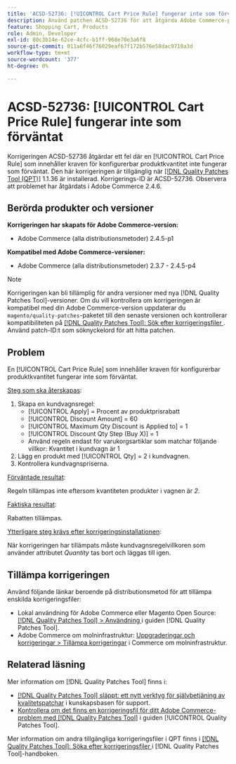```yaml
---
title: 'ACSD-52736: [!UICONTROL Cart Price Rule] fungerar inte som förväntat'
description: Använd patchen ACSD-52736 för att åtgärda Adobe Commerce-problemet där en [!UICONTROL Cart Price Rule] som innehåller kraven för konfigurerbar produktkvantitet inte fungerar som förväntat.
feature: Shopping Cart, Products
role: Admin, Developer
exl-id: 80c3b14e-62ce-4cfc-b1ff-968e70e3a6f8
source-git-commit: 011a6f46f76029eaf67f172b576e58dac9710a3d
workflow-type: tm+mt
source-wordcount: '377'
ht-degree: 0%

---
```


# ACSD-52736: [!UICONTROL Cart Price Rule] fungerar inte som förväntat

Korrigeringen ACSD-52736 åtgärdar ett fel där en [!UICONTROL Cart Price Rule] som innehåller kraven för konfigurerbar produktkvantitet inte fungerar som förväntat. Den här korrigeringen är tillgänglig när [[!DNL Quality Patches Tool (QPT)]](https://experienceleague.adobe.com/en/docs/commerce-operations/tools/quality-patches-tool/quality-patches-tool-to-self-serve-quality-patches) 1.1.36 är installerad. Korrigerings-ID är ACSD-52736. Observera att problemet har åtgärdats i Adobe Commerce 2.4.6.

## Berörda produkter och versioner

**Korrigeringen har skapats för Adobe Commerce-version:**

* Adobe Commerce (alla distributionsmetoder) 2.4.5-p1

**Kompatibel med Adobe Commerce-versioner:**

* Adobe Commerce (alla distributionsmetoder) 2.3.7 - 2.4.5-p4

>[!NOTE]
>
>Korrigeringen kan bli tillämplig för andra versioner med nya [!DNL Quality Patches Tool]-versioner. Om du vill kontrollera om korrigeringen är kompatibel med din Adobe Commerce-version uppdaterar du `magento/quality-patches`-paketet till den senaste versionen och kontrollerar kompatibiliteten på [[!DNL Quality Patches Tool]: Sök efter korrigeringsfiler ](https://experienceleague.adobe.com/tools/commerce-quality-patches/index.html). Använd patch-ID:t som söknyckelord för att hitta patchen.

## Problem

En [!UICONTROL Cart Price Rule] som innehåller kraven för konfigurerbar produktkvantitet fungerar inte som förväntat.

<u>Steg som ska återskapas</u>:

1. Skapa en kundvagnsregel:
   * [!UICONTROL Apply] = Procent av produktprisrabatt
   * [!UICONTROL Discount Amount] = 60
   * [!UICONTROL Maximum Qty Discount is Applied to] = 1
   * [!UICONTROL Discount Qty Step (Buy X)] = 1
   * Använd regeln endast för varukorgsartiklar som matchar följande villkor: Kvantitet i kundvagn är 1
2. Lägg en produkt med [!UICONTROL Qty] = 2 i kundvagnen.
3. Kontrollera kundvagnspriserna.

<u>Förväntade resultat</u>:

Regeln tillämpas inte eftersom kvantiteten produkter i vagnen är *2*.

<u>Faktiska resultat</u>:

Rabatten tillämpas.

<u> Ytterligare steg krävs efter korrigeringsinstallationen</u>:

När korrigeringen har tillämpats måste kundvagnsregelvillkoren som använder attributet *Quantity* tas bort och läggas till igen.

## Tillämpa korrigeringen

Använd följande länkar beroende på distributionsmetod för att tillämpa enskilda korrigeringsfiler:

* Lokal användning för Adobe Commerce eller Magento Open Source: [[!DNL Quality Patches Tool] > Användning ](/help/tools/quality-patches-tool/usage.md) i guiden [!DNL Quality Patches Tool].
* Adobe Commerce om molninfrastruktur: [Uppgraderingar och korrigeringar > Tillämpa korrigeringar](https://experienceleague.adobe.com/docs/commerce-cloud-service/user-guide/develop/upgrade/apply-patches.html) i Commerce om molninfrastruktur.

## Relaterad läsning

Mer information om [!DNL Quality Patches Tool] finns i:

* [[!DNL Quality Patches Tool] släppt: ett nytt verktyg för självbetjäning av kvalitetspatchar](https://experienceleague.adobe.com/en/docs/commerce-operations/tools/quality-patches-tool/quality-patches-tool-to-self-serve-quality-patches) i kunskapsbasen för support.
* [Kontrollera om det finns en korrigeringsfil för ditt Adobe Commerce-problem med  [!DNL Quality Patches Tool]](/help/tools/quality-patches-tool/patches-available-in-qpt/check-patch-for-magento-issue-with-magento-quality-patches.md) i guiden [!UICONTROL Quality Patches Tool].


Mer information om andra tillgängliga korrigeringsfiler i QPT finns i [[!DNL Quality Patches Tool]: Söka efter korrigeringsfiler ](https://experienceleague.adobe.com/tools/commerce-quality-patches/index.html) i [!DNL Quality Patches Tool]-handboken.

